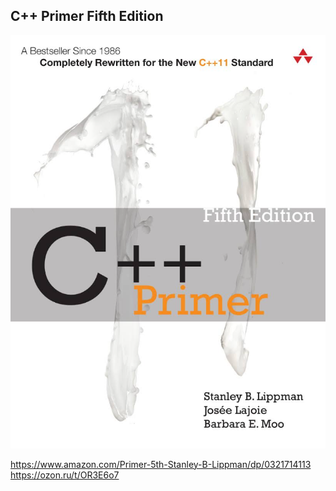 ## C++ Primer Fifth Edition

![](../docs/1-cpp-primer.png)

https://www.amazon.com/Primer-5th-Stanley-B-Lippman/dp/0321714113
https://ozon.ru/t/OR3E6o7

